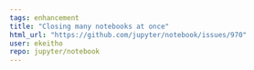 ```yaml
---
tags: enhancement
title: "Closing many notebooks at once"
html_url: "https://github.com/jupyter/notebook/issues/970"
user: ekeitho
repo: jupyter/notebook
---
```


